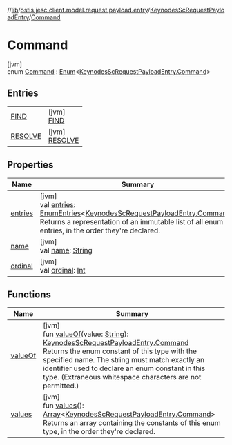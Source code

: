 //[lib](../../../../index.md)/[ostis.jesc.client.model.request.payload.entry](../../index.md)/[KeynodesScRequestPayloadEntry](../index.md)/[Command](index.md)

# Command

[jvm]\
enum [Command](index.md) : [Enum](https://kotlinlang.org/api/latest/jvm/stdlib/kotlin/-enum/index.html)&lt;[KeynodesScRequestPayloadEntry.Command](index.md)&gt;

## Entries

| | |
|---|---|
| [FIND](-f-i-n-d/index.md) | [jvm]<br>[FIND](-f-i-n-d/index.md) |
| [RESOLVE](-r-e-s-o-l-v-e/index.md) | [jvm]<br>[RESOLVE](-r-e-s-o-l-v-e/index.md) |

## Properties

| Name | Summary |
|---|---|
| [entries](entries.md) | [jvm]<br>val [entries](entries.md): [EnumEntries](https://kotlinlang.org/api/latest/jvm/stdlib/kotlin.enums/-enum-entries/index.html)&lt;[KeynodesScRequestPayloadEntry.Command](index.md)&gt;<br>Returns a representation of an immutable list of all enum entries, in the order they're declared. |
| [name](../../../ostis.jesc.memory.element.node/-sc-node-type/-v-a-r_-m-a-t-e-r-i-a-l/index.md#-372974862%2FProperties%2F1299105613) | [jvm]<br>val [name](../../../ostis.jesc.memory.element.node/-sc-node-type/-v-a-r_-m-a-t-e-r-i-a-l/index.md#-372974862%2FProperties%2F1299105613): [String](https://kotlinlang.org/api/latest/jvm/stdlib/kotlin/-string/index.html) |
| [ordinal](../../../ostis.jesc.memory.element.node/-sc-node-type/-v-a-r_-m-a-t-e-r-i-a-l/index.md#-739389684%2FProperties%2F1299105613) | [jvm]<br>val [ordinal](../../../ostis.jesc.memory.element.node/-sc-node-type/-v-a-r_-m-a-t-e-r-i-a-l/index.md#-739389684%2FProperties%2F1299105613): [Int](https://kotlinlang.org/api/latest/jvm/stdlib/kotlin/-int/index.html) |

## Functions

| Name | Summary |
|---|---|
| [valueOf](value-of.md) | [jvm]<br>fun [valueOf](value-of.md)(value: [String](https://kotlinlang.org/api/latest/jvm/stdlib/kotlin/-string/index.html)): [KeynodesScRequestPayloadEntry.Command](index.md)<br>Returns the enum constant of this type with the specified name. The string must match exactly an identifier used to declare an enum constant in this type. (Extraneous whitespace characters are not permitted.) |
| [values](values.md) | [jvm]<br>fun [values](values.md)(): [Array](https://kotlinlang.org/api/latest/jvm/stdlib/kotlin/-array/index.html)&lt;[KeynodesScRequestPayloadEntry.Command](index.md)&gt;<br>Returns an array containing the constants of this enum type, in the order they're declared. |
